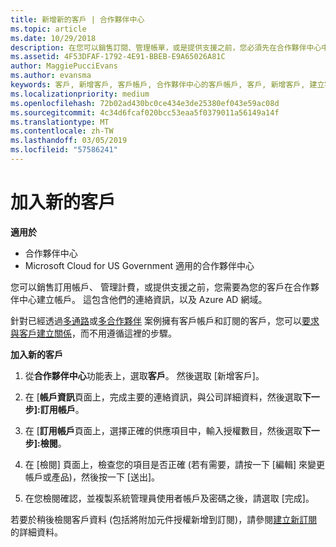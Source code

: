 ```yaml
---
title: 新增新的客戶 | 合作夥伴中心
ms.topic: article
ms.date: 10/29/2018
description: 在您可以銷售訂閱、管理帳單，或是提供支援之前，您必須先在合作夥伴中心中建立客戶的記錄。 這包含他們的連絡資訊，以及 Azure AD 網域。
ms.assetid: 4F53DFAF-1792-4E91-BBEB-E9A65026A81C
author: MaggiePucciEvans
ms.author: evansma
keywords: 客戶, 新增客戶, 客戶帳戶, 合作夥伴中心的客戶帳戶, 客戶, 新增客戶, 建立客戶帳戶
ms.localizationpriority: medium
ms.openlocfilehash: 72b02ad430bc0ce434e3de25380ef043e59ac08d
ms.sourcegitcommit: 4c34d6fcaf020bcc53eaa5f0379011a56149a14f
ms.translationtype: MT
ms.contentlocale: zh-TW
ms.lasthandoff: 03/05/2019
ms.locfileid: "57586241"
---
```

# <a name="add-a-new-customer"></a>加入新的客戶

**適用於**

-  合作夥伴中心
-  Microsoft Cloud for US Government 適用的合作夥伴中心



您可以銷售訂用帳戶、 管理計費，或提供支援之前，您需要為您的客戶在合作夥伴中心建立帳戶。 這包含他們的連絡資訊，以及 Azure AD 網域。

針對已經透過[多通路](multichannel.md)或[多合作夥伴](multipartner.md) 案例擁有客戶帳戶和訂閱的客戶，您可以[要求與客戶建立關係](request-a-relationship-with-a-customer.md)，而不用遵循這裡的步驟。

**加入新的客戶**

1.  從**合作夥伴中心**功能表上，選取**客戶**。 然後選取 \[新增客戶\]。

2.  在 [**帳戶資訊**頁面上，完成主要的連絡資訊，與公司詳細資料，然後選取**下一步]:訂用帳戶**。

3.  在 [**訂用帳戶**頁面上，選擇正確的供應項目中，輸入授權數目，然後選取**下一步]:檢閱**。

4.  在 \[檢閱\] 頁面上，檢查您的項目是否正確 (若有需要，請按一下 \[編輯\] 來變更帳戶或產品)，然後按一下 \[送出\]。

5.  在您檢閱確認，並複製系統管理員使用者帳戶及密碼之後，請選取 \[完成\]。

若要於稍後檢閱客戶資料 (包括將附加元件授權新增到訂閱)，請參閱[建立新訂閱](create-a-new-subscription.md)的詳細資料。

 

 




